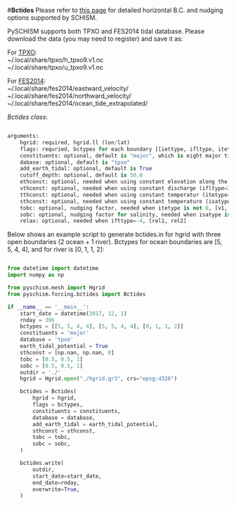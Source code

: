 #**Bctides**
Please refer to [this page](https://schism-dev.github.io/schism/master/input-output/bctides.html) for detailed horizontal B.C. and nudging options supported by SCHISM.

PySCHISM supports both TPXO and FES2014 tidal database. Please download the data (you may need to register) and save it as:

For [TPXO](https://www.tpxo.net/tpxo-products-and-registration):   
    ~/.local/share/tpxo/h_tpxo9.v1.nc   
    ~/.local/share/tpxo/u_tpxo9.v1.nc


For [FES2014](https://www.aviso.altimetry.fr/en/data/products/auxiliary-products/global-tide-fes/description-fes2014.html):  
    ~/.local/share/fes2014/eastward_velocity/  
    ~/.local/share/fes2014/northward_velocity/  
    ~/.local/share/fes2014/ocean_tide_extrapolated/  

*Bctides class*:   
```python

arguments:
    hgrid: required, hgrid.ll (lon/lat)
    flags: requried, bctypes for each boundary [[iettype, ifltype, itetype, isatype], [...], [...], ...]
    constituents: optional, default is "major", which is eight major tidal constituents
    dabase: optional, default is "tpxo"
    add_earth_tidal: optional, default is True
    cutoff_depth: optional, default is 50.0
    ethconst: optional, needed when using constant elevation along the boundary (iettype=2), which is given as [v1, v2, v3, ...]
    vthconst: optional, needed when using constant discharge (ifltype=2)
    tthconst: optional, needed when using constant temperatur (itetype=2)
    sthconst: optional, needed when using constant temperature (isatype=2)
    tobc: optional, nudging factor, needed when itetype is not 0, [v1, v2, v3, ...]
    sobc: optional, nudging factor for salinity, needed when isatype is not 0, [v1, v2, v3, ...]
    relax: optional, needed when ifttype=-4, [rel1, rel2]
```
Below shows an example script to generate bctides.in for hgrid with three open boundaries (2 ocean + 1 river). Bctypes for ocean boundaries are [5, 5, 4, 4], and for river is [0, 1, 1, 2]:

```python

from datetime import datetime
import numpy as np

from pyschism.mesh import Hgrid
from pyschism.forcing.bctides import Bctides

if __name__ == '__main__':
    start_date = datetime(2017, 12, 1)
    rnday = 396
    bctypes = [[5, 5, 4, 4], [5, 5, 4, 4], [0, 1, 1, 2]]
    constituents = 'major'
    database = 'tpxo'
    earth_tidal_potential = True
    sthconst = [np.nan, np.nan, 0]
    tobc = [0.5, 0.5, 1]
    sobc = [0.5, 0.5, 1]
    outdir = './'
    hgrid = Hgrid.open("./hgrid.gr3", crs="epsg:4326")

    bctides = Bctides(
        hgrid = hgrid,
        flags = bctypes,
        constituents = constituents,
        database = database,
        add_earth_tidal = earth_tidal_potential,
        sthconst = sthconst,
        tobc = tobc,
        sobc = sobc,
    )

    bctides.write(
        outdir, 
        start_date=start_date, 
        end_date=rnday, 
        overwrite=True,
    )
```
